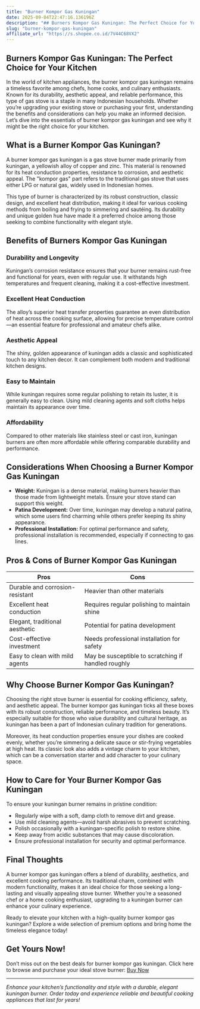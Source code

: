 ```yaml
---
title: "Burner Kompor Gas Kuningan"
date: 2025-09-04T22:47:16.136196Z
description: "## Burners Kompor Gas Kuningan: The Perfect Choice for Your Kitchen..."
slug: "burner-kompor-gas-kuningan"
affiliate_url: "https://s.shopee.co.id/7V44C68VX2"
---
```

## Burners Kompor Gas Kuningan: The Perfect Choice for Your Kitchen

In the world of kitchen appliances, the burner kompor gas kuningan remains a timeless favorite among chefs, home cooks, and culinary enthusiasts. Known for its durability, aesthetic appeal, and reliable performance, this type of gas stove is a staple in many Indonesian households. Whether you’re upgrading your existing stove or purchasing your first, understanding the benefits and considerations can help you make an informed decision. Let’s dive into the essentials of burner kompor gas kuningan and see why it might be the right choice for your kitchen.

## What is a Burner Kompor Gas Kuningan?

A burner kompor gas kuningan is a gas stove burner made primarily from kuningan, a yellowish alloy of copper and zinc. This material is renowned for its heat conduction properties, resistance to corrosion, and aesthetic appeal. The "kompor gas" part refers to the traditional gas stove that uses either LPG or natural gas, widely used in Indonesian homes.

This type of burner is characterized by its robust construction, classic design, and excellent heat distribution, making it ideal for various cooking methods from boiling and frying to simmering and sautéing. Its durability and unique golden hue have made it a preferred choice among those seeking to combine functionality with elegant style.

## Benefits of Burners Kompor Gas Kuningan

### Durability and Longevity

Kuningan’s corrosion resistance ensures that your burner remains rust-free and functional for years, even with regular use. It withstands high temperatures and frequent cleaning, making it a cost-effective investment.

### Excellent Heat Conduction

The alloy’s superior heat transfer properties guarantee an even distribution of heat across the cooking surface, allowing for precise temperature control—an essential feature for professional and amateur chefs alike.

### Aesthetic Appeal

The shiny, golden appearance of kuningan adds a classic and sophisticated touch to any kitchen decor. It can complement both modern and traditional kitchen designs.

### Easy to Maintain

While kuningan requires some regular polishing to retain its luster, it is generally easy to clean. Using mild cleaning agents and soft cloths helps maintain its appearance over time.

### Affordability

Compared to other materials like stainless steel or cast iron, kuningan burners are often more affordable while offering comparable durability and performance.

## Considerations When Choosing a Burner Kompor Gas Kuningan

- **Weight:** Kuningan is a dense material, making burners heavier than those made from lightweight metals. Ensure your stove stand can support this weight.
- **Patina Development:** Over time, kuningan may develop a natural patina, which some users find charming while others prefer keeping its shiny appearance.
- **Professional Installation:** For optimal performance and safety, professional installation is recommended, especially if connecting to gas lines.

## Pros & Cons of Burner Kompor Gas Kuningan

| Pros | Cons |
| --- | --- |
| Durable and corrosion-resistant | Heavier than other materials |
| Excellent heat conduction | Requires regular polishing to maintain shine |
| Elegant, traditional aesthetic | Potential for patina development |
| Cost-effective investment | Needs professional installation for safety |
| Easy to clean with mild agents | May be susceptible to scratching if handled roughly |

## Why Choose Burner Kompor Gas Kuningan?

Choosing the right stove burner is essential for cooking efficiency, safety, and aesthetic appeal. The burner kompor gas kuningan ticks all these boxes with its robust construction, reliable performance, and timeless beauty. It’s especially suitable for those who value durability and cultural heritage, as kuningan has been a part of Indonesian culinary tradition for generations.

Moreover, its heat conduction properties ensure your dishes are cooked evenly, whether you’re simmering a delicate sauce or stir-frying vegetables at high heat. Its classic look also adds a vintage charm to your kitchen, which can be a conversation starter and add character to your culinary space.

## How to Care for Your Burner Kompor Gas Kuningan

To ensure your kuningan burner remains in pristine condition:

- Regularly wipe with a soft, damp cloth to remove dirt and grease.
- Use mild cleaning agents—avoid harsh abrasives to prevent scratching.
- Polish occasionally with a kuningan-specific polish to restore shine.
- Keep away from acidic substances that may cause discoloration.
- Ensure professional installation for security and optimal performance.

## Final Thoughts

A burner kompor gas kuningan offers a blend of durability, aesthetics, and excellent cooking performance. Its traditional charm, combined with modern functionality, makes it an ideal choice for those seeking a long-lasting and visually appealing stove burner. Whether you’re a seasoned chef or a home cooking enthusiast, upgrading to a kuningan burner can enhance your culinary experience.

Ready to elevate your kitchen with a high-quality burner kompor gas kuningan? Explore a wide selection of premium options and bring home the timeless elegance today!

## Get Yours Now!

Don’t miss out on the best deals for burner kompor gas kuningan. Click here to browse and purchase your ideal stove burner: [Buy Now](https://s.shopee.co.id/7V44C68VX2)

---

*Enhance your kitchen’s functionality and style with a durable, elegant kuningan burner. Order today and experience reliable and beautiful cooking appliances that last for years!*